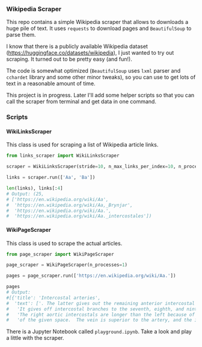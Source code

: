 ### Wikipedia Scraper

This repo contains a simple Wikipedia scraper that allows to downloads a huge pile of text. It uses `requests` to download pages and `BeautifulSoup` to parse them.

I know that there is a publicly available Wikipedia dataset (https://huggingface.co/datasets/wikipedia), I just wanted to try out scraping. It turned out to be pretty easy (and fun!).

The code is somewhat optimized (`BeautifulSoup` uses `lxml` parser and `cchardet` library and some other minor tweaks), so you can use to get lots of text in a reasonable amount of time.

This project is in progress. Later I'll add some helper scripts so that you can call the scraper from terminal and get data in one command.

### Scripts

#### WikiLinksScraper

This class is used for scraping a list of Wikipedia article links.

```python
from links_scraper import WikiLinksScraper

scraper = WikiLinksScraper(stride=10, n_max_links_per_index=10, n_processes=2)

links = scraper.run(['Aa', 'Ba'])

len(links), links[:4]
# Output: (25,
# ['https://en.wikipedia.org/wiki/Aa',
#  'https://en.wikipedia.org/wiki/Aa,_Brynjar',
#  'https://en.wikipedia.org/wiki/Aa.',
#  'https://en.wikipedia.org/wiki/Aa._intercostales'])
```

#### WikiPageScraper

This class is used to scrape the actual articles.

```python
from page_scraper import WikiPageScraper

page_scraper = WikiPageScraper(n_processes=1)

pages = page_scraper.run(['https://en.wikipedia.org/wiki/Aa.'])

pages
# Output:
#[{'title': 'Intercostal arteries',
#  'text': ['. The latter gives out the remaining anterior intercostal branches. Two in number in each space, these small vessels pass lateralward, one lying near the lower margin of the',
#   'It gives off intercostal branches to the seventh, eighth, and ninth intercostal spaces; these diminish in size as the spaces decrease in length, and are distributed in a manner precisely similar to the intercostal arteries from the',
#   'The right aortic intercostals are longer than the left because of the position of the aorta on the left side of the vertebral column; they pass across the bodies of the',
#   'of the given space.  The vein is superior to the artery, and the intercostal nerve is inferior to it. Commonly, the mnemonic, "Van," is used to recall the order of the vein, artery and nerve, from superior to inferior.']}]
```

There is a Jupyter Notebook called `playground.ipynb`. Take a look and play a little with the scraper.
